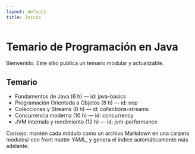 ```yaml
---
layout: default
title: Inicio
---
```


# Temario de Programación en Java

Bienvenido. Este sitio publica un temario modular y actualizable.

## Temario

- Fundamentos de Java (6 h) — id: java-basics
- Programación Orientada a Objetos (8 h) — id: oop
- Colecciones y Streams (8 h) — id: collections-streams
- Concurrencia moderna (10 h) — id: concurrency
- JVM internals y rendimiento (12 h) — id: jvm-performance

Consejo: mantén cada módulo como un archivo Markdown en una carpeta modules/ con front matter YAML, y genera el índice automáticamente más adelante.